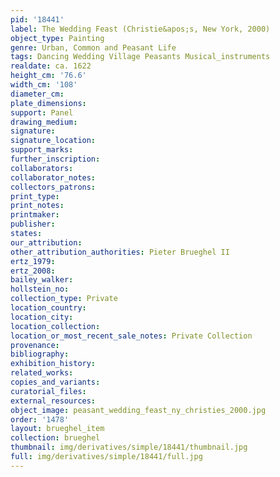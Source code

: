 ```yaml
---
pid: '18441'
label: The Wedding Feast (Christie&apos;s, New York, 2000)
object_type: Painting
genre: Urban, Common and Peasant Life
tags: Dancing Wedding Village Peasants Musical_instruments
realdate: ca. 1622
height_cm: '76.6'
width_cm: '108'
diameter_cm: 
plate_dimensions: 
support: Panel
drawing_medium: 
signature: 
signature_location: 
support_marks: 
further_inscription: 
collaborators: 
collaborator_notes: 
collectors_patrons: 
print_type: 
print_notes: 
printmaker: 
publisher: 
states: 
our_attribution: 
other_attribution_authorities: Pieter Brueghel II
ertz_1979: 
ertz_2008: 
bailey_walker: 
hollstein_no: 
collection_type: Private
location_country: 
location_city: 
location_collection: 
location_or_most_recent_sale_notes: Private Collection
provenance: 
bibliography: 
exhibition_history: 
related_works: 
copies_and_variants: 
curatorial_files: 
external_resources: 
object_image: peasant_wedding_feast_ny_christies_2000.jpg
order: '1478'
layout: brueghel_item
collection: brueghel
thumbnail: img/derivatives/simple/18441/thumbnail.jpg
full: img/derivatives/simple/18441/full.jpg
---
```

